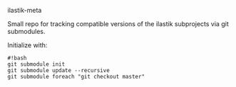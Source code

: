 ilastik-meta

Small repo for tracking compatible versions of the ilastik subprojects via git submodules.

Initialize with:

```
#!bash
git submodule init
git submodule update --recursive
git submodule foreach "git checkout master"
```

